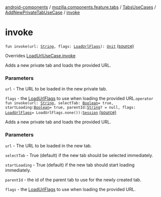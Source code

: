 [android-components](../../../index.md) / [mozilla.components.feature.tabs](../../index.md) / [TabsUseCases](../index.md) / [AddNewPrivateTabUseCase](index.md) / [invoke](./invoke.md)

# invoke

`fun invoke(url: `[`String`](https://kotlinlang.org/api/latest/jvm/stdlib/kotlin/-string/index.html)`, flags: `[`LoadUrlFlags`](../../../mozilla.components.concept.engine/-engine-session/-load-url-flags/index.md)`): `[`Unit`](https://kotlinlang.org/api/latest/jvm/stdlib/kotlin/-unit/index.html) [(source)](https://github.com/mozilla-mobile/android-components/blob/master/components/feature/tabs/src/main/java/mozilla/components/feature/tabs/TabsUseCases.kt#L104)

Overrides [LoadUrlUseCase.invoke](../../../mozilla.components.feature.session/-session-use-cases/-load-url-use-case/invoke.md)

Adds a new private tab and loads the provided URL.

### Parameters

`url` - The URL to be loaded in the new private tab.

`flags` - the [LoadUrlFlags](../../../mozilla.components.concept.engine/-engine-session/-load-url-flags/index.md) to use when loading the provided URL.`operator fun invoke(url: `[`String`](https://kotlinlang.org/api/latest/jvm/stdlib/kotlin/-string/index.html)`, selectTab: `[`Boolean`](https://kotlinlang.org/api/latest/jvm/stdlib/kotlin/-boolean/index.html)` = true, startLoading: `[`Boolean`](https://kotlinlang.org/api/latest/jvm/stdlib/kotlin/-boolean/index.html)` = true, parentId: `[`String`](https://kotlinlang.org/api/latest/jvm/stdlib/kotlin/-string/index.html)`? = null, flags: `[`LoadUrlFlags`](../../../mozilla.components.concept.engine/-engine-session/-load-url-flags/index.md)` = LoadUrlFlags.none()): `[`Session`](../../../mozilla.components.browser.session/-session/index.md) [(source)](https://github.com/mozilla-mobile/android-components/blob/master/components/feature/tabs/src/main/java/mozilla/components/feature/tabs/TabsUseCases.kt#L117)

Adds a new private tab and loads the provided URL.

### Parameters

`url` - The URL to be loaded in the new tab.

`selectTab` - True (default) if the new tab should be selected immediately.

`startLoading` - True (default) if the new tab should start loading immediately.

`parentId` - the id of the parent tab to use for the newly created tab.

`flags` - the [LoadUrlFlags](../../../mozilla.components.concept.engine/-engine-session/-load-url-flags/index.md) to use when loading the provided URL.